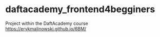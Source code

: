 # daftacademy_frontend4begginers
Project within the DaftAcademy course
https://erykmalinowski.github.io/6BM/